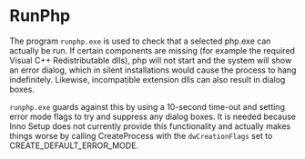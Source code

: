 # RunPhp

The program `runphp.exe` is used to check that a selected php.exe can actually be run. If certain
components are missing (for example the required Visual C++ Redistributable dlls), php will not start
and the system will show an error dialog, which in silent installations would cause the process to
hang indefinitely. Likewise, incompatible extension dlls can also result in dialog boxes.

`runphp.exe` guards against this by using a 10-second time-out and setting error mode flags to try
and suppress any dialog boxes. It is needed because Inno Setup does not currently provide this
functionality and actually makes things worse by calling CreateProcess with the `dwCreationFlags` set
to CREATE_DEFAULT_ERROR_MODE.
